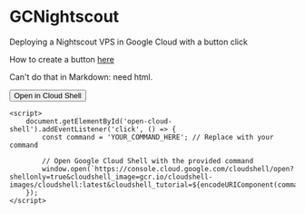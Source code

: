 # GCNightscout
Deploying a Nightscout VPS in Google Cloud with a button click

How to create a button [here](https://cloud.google.com/shell/docs/open-in-cloud-shell)

Can't do that in Markdown: need html.

<!DOCTYPE html>
<html>
<head>
    <title>Open in Google Cloud Shell</title>
</head>
<body>
    <button id="open-cloud-shell">Open in Cloud Shell</button>

    <script>
        document.getElementById('open-cloud-shell').addEventListener('click', () => {
            const command = 'YOUR_COMMAND_HERE'; // Replace with your command

            // Open Google Cloud Shell with the provided command
            window.open(`https://console.cloud.google.com/cloudshell/open?shellonly=true&cloudshell_image=gcr.io/cloudshell-images/cloudshell:latest&cloudshell_tutorial=${encodeURIComponent(command)}`);
        });
    </script>
</body>
</html>

